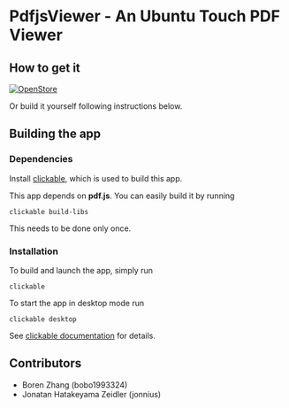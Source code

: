 # PdfjsViewer - An Ubuntu Touch PDF Viewer

## How to get it

[![OpenStore](https://open-store.io/badges/en_US.png)](https://open-store.io/app/com.ubuntu.developer.bobo1993324.pdfjsviewer)

Or build it yourself following instructions below.

## Building the app

### Dependencies
Install [clickable](https://github.com/bhdouglass/clickable), which is used to
build this app.

This app depends on **pdf.js**. You can easily build it by running

    clickable build-libs

This needs to be done only once.

### Installation
To build and launch the app, simply run

    clickable

To start the app in desktop mode run

    clickable desktop

See [clickable documentation](http://clickable.bhdouglass.com/) for details.

## Contributors
* Boren Zhang (bobo1993324)
* Jonatan Hatakeyama Zeidler (jonnius)
